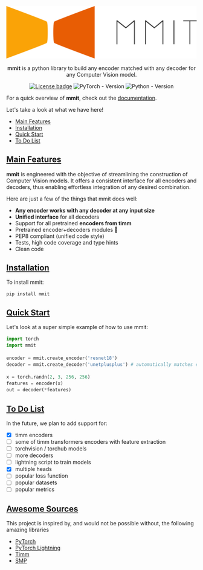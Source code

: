 ![LogoTitle](docs/source/_static/logo/logo_title.png)

<!--Introduction-->

<div align="center">

 **mmit** is a python library to build any encoder matched with any decoder for any Computer Vision model.

[![License badge](https://img.shields.io/github/license/abcamiletto/mmit?style=for-the-badge)](https://github.com/abcamiletto/mmit/blob/master/LICENSE)
![PyTorch - Version](https://img.shields.io/badge/PYTORCH-1.10+-red?style=for-the-badge&logo=pytorch)
![Python - Version](https://img.shields.io/badge/PYTHON-3.8+-red?style=for-the-badge&logo=python&logoColor=white)

</div>
<!--End Introduction-->

For a quick overview of **mmit**, check out the [documentation](https://mmit.readthedocs.io/en/latest/).

Let's take a look at what we have here!

- [Main Features](#main-features-)
- [Installation](#installation-)
- [Quick Start](#quick-start-)
- [To Do List](#to-do-list)

## [Main Features](#main-features) <!--Main Features-->

**mmit** is engineered with the objective of streamlining the construction of Computer Vision models. It offers a consistent interface for all encoders and decoders, thus enabling effortless integration of any desired combination.

Here are just a few of the things that mmit does well:

- **Any encoder works with any decoder at any input size**
- **Unified interface** for all decoders
- Support for all pretrained **encoders from timm**
- Pretrained encoder+decoders modules 🚧
- PEP8 compliant (unified code style)
- Tests, high code coverage and type hints
- Clean code

<!--End Main Features-->
## [Installation](#installation) <!--Installation-->

To install mmit:

```console
pip install mmit
```
<!--End Installation-->

## [Quick Start](#quick-start) <!--Quick Start-->

Let's look at a super simple example of how to use mmit:

```python
import torch
import mmit

encoder = mmit.create_encoder('resnet18')
decoder = mmit.create_decoder('unetplusplus') # automatically matches encoder output shape!

x = torch.randn(2, 3, 256, 256)
features = encoder(x)
out = decoder(*features)
```
<!--End Quick Start-->
## [To Do List](#to-do-list)

In the future, we plan to add support for:

- [x] timm encoders
- [ ] some of timm transformers encoders with feature extraction
- [ ] torchvision / torchub models
- [ ] more decoders
- [ ] lightning script to train models
- [x] multiple heads
- [ ] popular loss function
- [ ] popular datasets
- [ ] popular metrics

## [Awesome Sources](#awesome-sources) <!-- omit in toc -->

This project is inspired by, and would not be possible without, the following amazing libraries

- [PyTorch](https://pytorch.org/)
- [PyTorch Lightning](https://www.pytorchlightning.ai/)
- [Timm](https://github.com/huggingface/pytorch-image-models)
- [SMP](https://github.com/qubvel/segmentation_models.pytorch)
